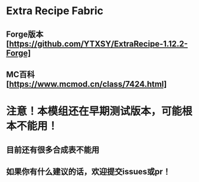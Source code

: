 # Extra Recipe Fabric

## Forge版本[https://github.com/YTXSY/ExtraRecipe-1.12.2-Forge]

## MC百科[https://www.mcmod.cn/class/7424.html]

# 注意！本模组还在早期测试版本，可能根本不能用！

## 目前还有很多合成表不能用

## 如果你有什么建议的话，欢迎提交issues或pr！
